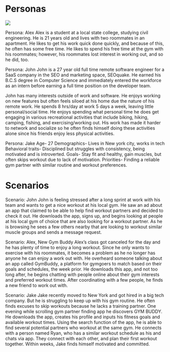 # Personas

![](!!!image_filename.png!!!)

Persona: Alex
Alex is a student at a local state college, studying civil engineering. He is 21 years old and lives with two roommates in an apartment. He likes to get his work quick done quickly, and because of this, he often has some free time. He likes to spend his free time at the gym with his roommates; however, his roommates lost interest in working out, and so he did, too. 

Persona: John
John is a 27 year old full time remote software engineer for a SaaS company in the SEO and marketing space, SEOquake. He earned his B.C.S degree in Computer Science and immediately entered the workforce as an intern before earning a full time position on the developer team. 

John has many interests outside of work and software. He enjoys working on new features but often feels siloed at his home due the nature of his remote work. He spends 8 hrs/day at work 5 days a week, leaving little personal/social time. He enjoys spending what personal time he does get engaging in various recreational activities that include biking, hiking, camping, fishing, and exercising/working out. His work has made it harder to network and socialize so he often finds himself doing these activities alone since his friends enjoy less physical activities.

Persona: Jake 
Age- 27
Demographics- Lives in New york city, works in tech
Behavioral traits- Disciplined but struggles with consistency, being motivated and is introverted.
Goals- Stay fit and healthy, gain muscles, but often skips workout due to lack of motivation.
Priorities- Finding a reliable gym partner with similar routine and workout preferences.


# Scenarios


Scenario: John
John is feeling stressed after a long sprint at work with his team and wants to get a nice workout at his local gym. He saw an ad about an app that claimed to be able to help find workout partners and decided to check it out. He downloads the app, signs up, and begins looking at people at his local gym of choice that are also looking for a workout partner. As he is browsing he sees a few others nearby that are looking to workout similar muscle groups and sends a message request.


Scenario: Alex, New Gym Buddy
Alex’s class got canceled for the day and he has plenty of time to enjoy a long workout. Since he only wants to exercise with his roommates, it becomes a problem as he no longer has anyone he can enjoy a work out with. He overheard someone talking about an app called GymBuddy, a platform for gymgoers to match based on their goals and schedules, the week prior. He downloads this app, and not too long after, he begins chatting with people online about their gym interests and preferred workout times. After coordinating with a few people, he finds a new friend to work out with. 

Scenario: Jake
Jake recently moved to New York and got hired in a big tech company. But he is struggling to keep up with his gym routine. He often finds excuses to skip workouts because he lacks a training partner. One evening while scrolling gym partner finding app he discovers GYM BUDDY. He downloads the app, creates his profile and inputs his fitness goals and available workout times. Using the search function of the app, he is able to find several potential partners who workout at the same gym. He connects with a person named Ryan, who has a similar workout schedule as his and chats via app. They connect with each other, and plan their first workout together. Within weeks, Jake finds himself motivated and committed.
